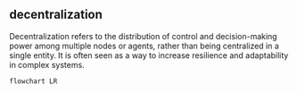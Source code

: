 ## decentralization
Decentralization refers to the distribution of control and decision-making power among multiple nodes or agents, rather than being centralized in a single entity. It is often seen as a way to increase resilience and adaptability in complex systems.


```mermaid
flowchart LR
    


```
